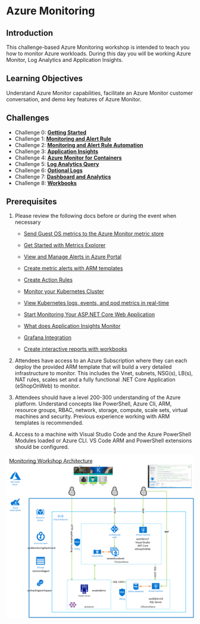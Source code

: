 # Azure Monitoring

## Introduction

This challenge-based Azure Monitoring workshop is intended to teach you how to monitor Azure workloads. During this day you will be working Azure Monitor, Log Analytics and Application Insights.

## Learning Objectives

Understand Azure Monitor capabilities, facilitate an Azure Monitor customer conversation, and demo key features of Azure Monitor.

## Challenges

- Challenge 0: **[Getting Started](Student/00-Prerequisites.md)**
- Challenge 1: **[Monitoring and Alert Rule](Student/01-Monitoring-And-Alert-Rule.md)**
- Challenge 2: **[Monitoring and Alert Rule Automation](Student/02-Monitoring-And-Alert-Rule-Automation.md)**
- Challenge 3: **[Application Insights](Student/03-Application-Insights.md)**
- Challenge 4: **[Azure Monitor for Containers](Student/04-Azure-Monitor-For-Containers.md)**
- Challenge 5: **[Log Analytics Query](Student/05-Log-Analytics-Query.md)**
- Challenge 6: **[Optional Logs](Student/06-Optional-Logs.md)**
- Challenge 7: **[Dashboard and Analytics](Student/07-Dashboard-And-Analytics.md)**
- Challenge 8: **[Workbooks](Student/08-Workbooks.md)**

## Prerequisites

1. Please review the following docs before or during the event when necessary
    - [Send Guest OS metrics to the Azure Monitor metric store](https://docs.microsoft.com/en-us/azure/azure-monitor/platform/collect-custom-metrics-guestos-resource-manager-vm)

    - [Get Started with Metrics Explorer](https://docs.microsoft.com/en-us/azure/azure-monitor/platform/metrics-getting-started)

    - [View and Manage Alerts in Azure Portal](https://docs.microsoft.com/en-us/azure/azure-monitor/platform/alerts-metric#view-and-manage-with-azure-portal)

    - [Create metric alerts with ARM templates](https://docs.microsoft.com/en-us/azure/azure-monitor/platform/alerts-metric-create-templates)

    - [Create Action Rules](https://docs.microsoft.com/en-us/azure/azure-monitor/platform/alerts-action-rules)

    - [Monitor your Kubernetes Cluster](https://docs.microsoft.com/en-us/azure/azure-monitor/insights/container-insights-analyze)

    - [View Kubernetes logs, events, and pod metrics in real-time](https://docs.microsoft.com/en-us/azure/azure-monitor/insights/container-insights-livedata-overview)

    - [Start Monitoring Your ASP.NET Core Web Application](https://docs.microsoft.com/en-us/azure/azure-monitor/learn/dotnetcore-quick-start)

    - [What does Application Insights Monitor](https://docs.microsoft.com/en-us/azure/azure-monitor/app/app-insights-overview#what-does-application-insights-monitor)

    - [Grafana Integration](https://grafana.com/grafana/plugins/grafana-azure-monitor-datasource)

    - [Create interactive reports with workbooks](https://docs.microsoft.com/en-us/azure/azure-monitor/app/usage-workbooks)

2. Attendees have access to an Azure Subscription where they can each deploy the provided ARM template that will build a very detailed infrastructure to monitor.  This includes the Vnet, subnets, NSG(s), LB(s), NAT rules, scales set and a fully functional .NET Core Application (eShopOnWeb) to monitor.
3. Attendees should have a level 200-300 understanding of the Azure platform.  Understand concepts like PowerShell, Azure Cli, ARM, resource groups, RBAC, network, storage, compute, scale sets, virtual machines and security.  Previous experience working with ARM templates is recommended.
4. Access to a machine with Visual Studio Code and the Azure PowerShell Modules loaded or Azure CLI. VS Code ARM and PowerShell extensions should be configured.

![alt text](./Images/monitoringhackdiagram.png)

